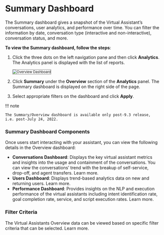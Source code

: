 # Summary Dashboard

The Summary dashboard gives a snapshot of the Virtual Assistant’s conversations, user analytics, and performance over time. You can filter the information by date, conversation type (interactive and non-interactive), conversation status, and more.

**To view the Summary dashboard, follow the steps**: 


1. Click the three dots on the left navigation pane and then click **Analytics**. The Analytics panel is displayed with the list of reports.

    <img src="../images/overview-dashboard.png" alt="Overview Dashboard" title="Overview Dashboard" style="border: 1px solid gray; zoom:80%;">
    
2. Click **Summary** under the **Overview** section of the **Analytics** panel. The Summary dashboard is displayed on the right side of the page.
3. Select appropriate filters on the dashboard and click **Apply**.


!!! note

    The Summary/Overview dashboard is available only post-9.3 release, i.e. post-July 24, 2022.


### Summary Dashboard Components

Once users start interacting with your assistant, you can view the following details in the Overview dashboard:



* **Conversations Dashboard**: Displays the key virtual assistant metrics and insights into the usage and containment of the conversations. You can view the conversations’ trend with the breakup of self-service, drop-off, and agent transfers. Learn more.
* **Users Dashboard**: Displays trend-based analytics data on new and returning users. Learn more.
* **Performance Dashboard**: Provides insights on the NLP and execution performance of the virtual assistants including intent identification rate, goal completion rate, service, and script execution rates. Learn more.


### Filter Criteria

The Virtual Assistants Overview data can be viewed based on specific filter criteria that can be selected. Learn more.
